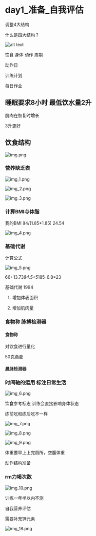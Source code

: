 # day1_准备_自我评估

调整4大结构

什么是四大结构？

![alt text](image.png)

饮食 身体 动作 周期

动作日

训练计划

每日作业

## 睡眠要求8小时 最低饮水量2升

肌肉在恢复时增长

3升更好

## 饮食结构

![img.png](img.png)

### 营养缺乏表

![img_1.png](img_1.png)

![img_2.png](img_2.png)

![img_3.png](img_3.png)

### 计算BMI与体脂

我的BMI
84/(1.85*1.85)
24.54

![img_4.png](img_4.png)


### 基础代谢

计算公式

![img_5.png](img_5.png)

66+13.73*84.5+5*185-6.8*23

基础代谢 1994

1. 增加体表面积

2. 增加肌肉量

### 食物称 脉搏检测器

#### 食物称

对饮食进行量化

50克燕麦

#### 晨脉检测器

### 时间轴的运用 标注日常生活

![img_6.png](img_6.png)

饮食参考标志 训练会直接影响身体状态

练前吃和练后吃不一样

![img_7.png](img_7.png)

![img_8.png](img_8.png)

![img_9.png](img_9.png)

体重要早上上完厕所，空腹体重

动作结构准备

### rm力竭次数

![img_10.png](img_10.png)

训练一年半以内不测

自我营养评估

需要补充锌元素

![img_18.png](img_18.png)